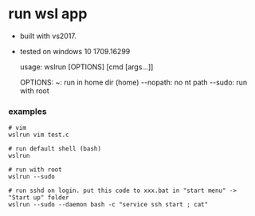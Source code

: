 # run wsl app

* built with vs2017.
* tested on windows 10 1709.16299

    usage:
    wslrun [OPTIONS] [cmd [args...]]
    
    OPTIONS:
      ~: run in home dir (home)
      --nopath: no nt path
      --sudo: run with root


### examples

    # vim
    wslrun vim test.c
    
    # run default shell (bash)
    wslrun
    
    # run with root
    wslrun --sudo
    
    # run sshd on login. put this code to xxx.bat in "start menu" -> "Start up" folder
    wslrun --sudo --daemon bash -c "service ssh start ; cat"
